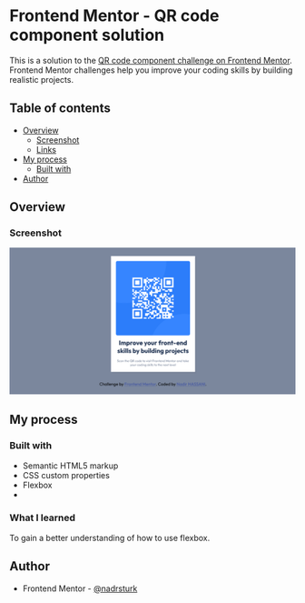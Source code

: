 # Frontend Mentor - QR code component solution

This is a solution to the [QR code component challenge on Frontend Mentor](https://www.frontendmentor.io/challenges/qr-code-component-iux_sIO_H). Frontend Mentor challenges help you improve your coding skills by building realistic projects. 

## Table of contents

- [Overview](#overview)
  - [Screenshot](#screenshot)
  - [Links](#links)
- [My process](#my-process)
  - [Built with](#built-with)
- [Author](#author)


## Overview

### Screenshot

![Screenshot](./screenshot.png)
## My process

### Built with

- Semantic HTML5 markup
- CSS custom properties
- Flexbox
- 
### What I learned
To gain a better understanding of how to use flexbox.

## Author

- Frontend Mentor - [@nadrsturk](https://www.frontendmentor.io/profile/nadrsturk)

